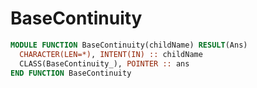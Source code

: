 # BaseContinuity

```fortran
MODULE FUNCTION BaseContinuity(childName) RESULT(Ans)
  CHARACTER(LEN=*), INTENT(IN) :: childName
  CLASS(BaseContinuity_), POINTER :: ans
END FUNCTION BaseContinuity
```
